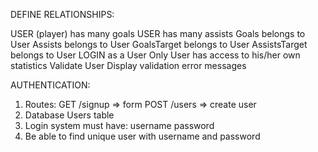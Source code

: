 DEFINE RELATIONSHIPS:

USER (player) has many goals
USER has many assists
Goals belongs to User
Assists belongs to User
GoalsTarget belongs to User
AssistsTarget belongs to User
LOGIN as a User
Only User has access to his/her own statistics
Validate User
Display validation error messages


AUTHENTICATION: 
1) Routes:
    GET /signup => form
    POST /users => create user
2) Database
    Users table
3) Login system must have:
    username
    password
4) Be able to find unique user with username and password